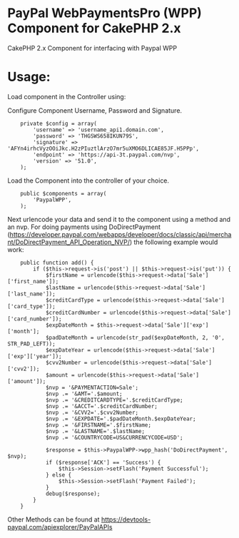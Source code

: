 PayPal WebPaymentsPro (WPP) Component for CakePHP 2.x
===================================

CakePHP 2.x Component for interfacing with Paypal WPP

Usage:
===================================
Load component in the Controller using:

Configure Component Username, Password and Signature.  

```
	private $config = array(
		'username' => 'username_api1.domain.com',
		'password' => 'THGSWS658IKUN79S',
		'signature' => 'AFYn4irhcVyzOOiJkc.H2zPIuztlArzO7mr5uXMO6DLICAE85JF.H5PPp',
		'endpoint' => 'https://api-3t.paypal.com/nvp',
		'version' => '51.0',
	);
```

Load the Component into the controller of your choice.
```
	public $components = array(
		'PaypalWPP',
	);
```

Next urlencode your data and send it to the component using a method and an nvp.  For doing payments using DoDirectPayment (https://developer.paypal.com/webapps/developer/docs/classic/api/merchant/DoDirectPayment_API_Operation_NVP/) the following example would work:

```
	public function add() {
		if ($this->request->is('post') || $this->request->is('put')) {
			$firstName = urlencode($this->request->data['Sale']['first_name']);
			$lastName = urlencode($this->request->data['Sale']['last_name']);
			$creditCardType = urlencode($this->request->data['Sale']['card_type']);
			$creditCardNumber = urlencode($this->request->data['Sale']['card_number']);
			$expDateMonth = $this->request->data['Sale']['exp']['month'];
			$padDateMonth = urlencode(str_pad($expDateMonth, 2, '0', STR_PAD_LEFT));
			$expDateYear = urlencode($this->request->data['Sale']['exp']['year']);
			$cvv2Number = urlencode($this->request->data['Sale']['cvv2']);
			$amount = urlencode($this->request->data['Sale']['amount']);
			$nvp = '&PAYMENTACTION=Sale';
			$nvp .= '&AMT='.$amount;
			$nvp .= '&CREDITCARDTYPE='.$creditCardType;
			$nvp .= '&ACCT='.$creditCardNumber;
			$nvp .= '&CVV2='.$cvv2Number;
			$nvp .= '&EXPDATE='.$padDateMonth.$expDateYear;
			$nvp .= '&FIRSTNAME='.$firstName;
			$nvp .= '&LASTNAME='.$lastName;
			$nvp .= '&COUNTRYCODE=US&CURRENCYCODE=USD';
			
			$response = $this->PaypalWPP->wpp_hash('DoDirectPayment', $nvp);
			if ($response['ACK'] == 'Success') {
				$this->Session->setFlash('Payment Successful');
			} else {
				$this->Session->setFlash('Payment Failed');
			}
			debug($response);
		}	
	}
```

Other Methods can be found at https://devtools-paypal.com/apiexplorer/PayPalAPIs
